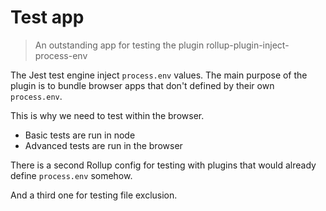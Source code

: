 # Test app

> An outstanding app for testing the plugin rollup-plugin-inject-process-env

The Jest test engine inject `process.env` values.
The main purpose of the plugin is to bundle browser apps that don't defined by their own `process.env`.

This is why we need to test within the browser.

* Basic tests are run in node
* Advanced tests are run in the browser

There is a second Rollup config for testing with plugins that would already define `process.env` somehow.

And a third one for testing file exclusion.